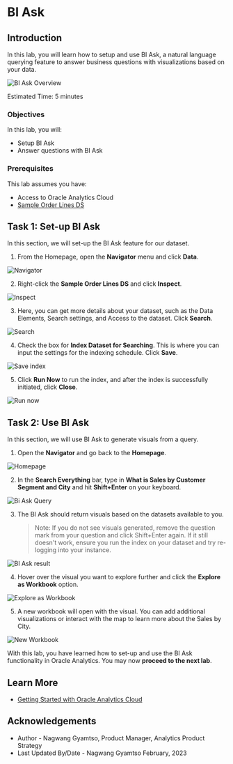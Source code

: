 # BI Ask

## Introduction

In this lab, you will learn how to setup and use BI Ask, a natural language querying feature to answer business questions with visualizations based on your data.

  ![BI Ask Overview](images/bi-ask-result.png)

Estimated Time: 5 minutes

### Objectives

In this lab, you will:
* Setup BI Ask
* Answer questions with BI Ask

### Prerequisites

This lab assumes you have:
* Access to Oracle Analytics Cloud
* [Sample Order Lines DS](https://objectstorage.us-ashburn-1.oraclecloud.com/p/x4wryiFOjhANhy2yDOy08kMOKKaR_b3jW6KX2Dpbi3cN3QCcdradiPZ7BJBNmtAM/n/idmqvvdwzckf/b/LiveLabs-Files/o/Sample%20Order%20Lines%20DS.xlsx)

## Task 1: Set-up BI Ask
In this section, we will set-up the BI Ask feature for our dataset.

1. From the Homepage, open the **Navigator** menu and click **Data**.

  ![Navigator](images/navigate-data.png)

2. Right-click the **Sample Order Lines DS** and click **Inspect**.

  ![Inspect](images/inspect.png)

3. Here, you can get more details about your dataset, such as the Data Elements, Search settings, and Access to the dataset. Click **Search**.

  ![Search](images/search.png)

4. Check the box for **Index Dataset for Searching**. This is where you can input the settings for the indexing schedule. Click **Save**.

  ![Save index](images/save-index.png)

5. Click **Run Now** to run the index, and after the index is successfully initiated, click **Close**.

  ![Run now](images/run-now.png)

## Task 2: Use BI Ask
In this section, we will use BI Ask to generate visuals from a query.

1. Open the **Navigator** and go back to the **Homepage**.

  ![Homepage](images/back-homepage.png)

2. In the **Search Everything** bar, type in **What is Sales by Customer Segment and City** and hit **Shift+Enter** on your keyboard.

  ![Bi Ask Query](images/shift-enter.png)

3. The BI Ask should return visuals based on the datasets available to you.
    > Note: If you do not see visuals generated, remove the question mark from your question and click Shift+Enter again. If it still doesn't work, ensure you run the index on your dataset and try re-logging into your instance.

  ![BI Ask result](images/bi-ask-result.png)

4. Hover over the visual you want to explore further and click the **Explore as Workbook** option.

  ![Explore as Workbook](images/explore-as-workbook.png)

5. A new workbook will open with the visual. You can add additional visualizations or interact with the map to learn more about the Sales by City.

  ![New Workbook](images/new-workbook.png)


With this lab, you have learned how to set-up and use the BI Ask functionality in Oracle Analytics. You may now **proceed to the next lab**.

## Learn More
* [Getting Started with Oracle Analytics Cloud](https://docs.oracle.com/en/cloud/paas/analytics-cloud/acsgs/what-is-oracle-analytics-cloud.html#GUID-E68C8A55-1342-43BB-93BC-CA24E353D873)


## Acknowledgements
* Author - Nagwang Gyamtso, Product Manager, Analytics Product Strategy
* Last Updated By/Date - Nagwang Gyamtso February, 2023
